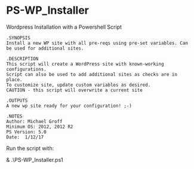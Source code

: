 # PS-WP_Installer
Wordpress Installation with a Powershell Script



    .SYNOPSIS
    Install a new WP site with all pre-reqs using pre-set variables. Can be used for additional sites.
    
    .DESCRIPTION
    This script will create a WordPress site with known-working configurations.
    Script can also be used to add additional sites as checks are in place. 
    To customize site, update custom variables as desired. 
    CAUTION - this script will overwrite a current site
        
    .OUTPUTS  
    A new wp site ready for your configuration! ;-)
     
    .NOTES
    Author: Michael Groff
    Minimum OS: 2012, 2012 R2
    PS Version: 5.0
    Date:  1/12/17
	


Run the script with: 

& .\PS-WP_Installer.ps1